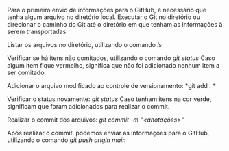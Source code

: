 Para o primeiro envio de informações para o GitHub, é necessário que tenha algum arquivo no diretório local.
Executar o Git no diretório ou direcionar o caminho do Git até o diretório em que tenham as informações à serem transportadas.

Listar os arquivos no diretório, utilizando o comando *ls*

Verificar se há itens não comitados, utilizando o comando *git status*
Caso algum item fique vermelho, significa que não foi adicionado nenhum item a ser comitado.

Adicionar o arquivo modificado ao controle de versionamento: *git add . *

Verificar o status novamente: *git status*
Caso tenham itens na cor verde, significam que foram adicionados para realizar o commit. 

Realizar o commit dos arquivos: *git commit -m "<anotações>"*


Após realizar o commit, podemos enviar as informações para o GitHub, utilizando o comando *git push origin main*